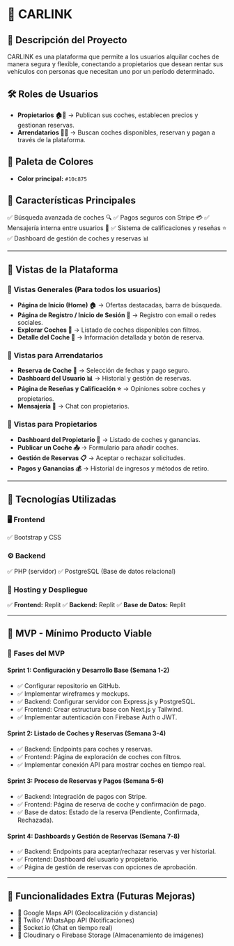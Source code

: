 # 🚗 CARLINK

## 📌 Descripción del Proyecto
CARLINK es una plataforma que permite a los usuarios alquilar coches de manera segura y flexible, conectando a propietarios que desean rentar sus vehículos con personas que necesitan uno por un período determinado.

## 🛠️ Roles de Usuarios
- **Propietarios 🏠🚗** → Publican sus coches, establecen precios y gestionan reservas.
- **Arrendatarios 👤🔑** → Buscan coches disponibles, reservan y pagan a través de la plataforma.

## 🎨 Paleta de Colores
- **Color principal:** `#10c875`

## 🌟 Características Principales
✅ Búsqueda avanzada de coches 🔍
✅ Pagos seguros con Stripe 💳
✅ Mensajería interna entre usuarios 📩
✅ Sistema de calificaciones y reseñas ⭐
✅ Dashboard de gestión de coches y reservas 📊

---

## 📑 Vistas de la Plataforma

### 🔹 **Vistas Generales** (Para todos los usuarios)
- **Página de Inicio (Home) 🏠** → Ofertas destacadas, barra de búsqueda.
- **Página de Registro / Inicio de Sesión 🔑** → Registro con email o redes sociales.
- **Explorar Coches 🚗** → Listado de coches disponibles con filtros.
- **Detalle del Coche 📄** → Información detallada y botón de reserva.

### 🔸 **Vistas para Arrendatarios**
- **Reserva de Coche 📆** → Selección de fechas y pago seguro.
- **Dashboard del Usuario 📊** → Historial y gestión de reservas.
- **Página de Reseñas y Calificación ⭐** → Opiniones sobre coches y propietarios.
- **Mensajería 📩** → Chat con propietarios.

### 🔹 **Vistas para Propietarios**
- **Dashboard del Propietario 🚗** → Listado de coches y ganancias.
- **Publicar un Coche 📤** → Formulario para añadir coches.
- **Gestión de Reservas 📋** → Aceptar o rechazar solicitudes.
- **Pagos y Ganancias 💰** → Historial de ingresos y métodos de retiro.

---

## 🔧 Tecnologías Utilizadas

### 🖥️ **Frontend**
✅ Bootstrap y CSS

### ⚙️ **Backend**
✅ PHP (servidor)
✅ PostgreSQL (Base de datos relacional)

### 📡 **Hosting y Despliegue**
✅ **Frontend:** Replit
✅ **Backend:** Replit
✅ **Base de Datos:** Replit

---

## 🚀 **MVP - Mínimo Producto Viable**

### 📌 **Fases del MVP**

#### **Sprint 1: Configuración y Desarrollo Base (Semana 1-2)**
- ✅ Configurar repositorio en GitHub.
- ✅ Implementar wireframes y mockups.
- ✅ Backend: Configurar servidor con Express.js y PostgreSQL.
- ✅ Frontend: Crear estructura base con Next.js y Tailwind.
- ✅ Implementar autenticación con Firebase Auth o JWT.

#### **Sprint 2: Listado de Coches y Reservas (Semana 3-4)**
- ✅ Backend: Endpoints para coches y reservas.
- ✅ Frontend: Página de exploración de coches con filtros.
- ✅ Implementar conexión API para mostrar coches en tiempo real.

#### **Sprint 3: Proceso de Reservas y Pagos (Semana 5-6)**
- ✅ Backend: Integración de pagos con Stripe.
- ✅ Frontend: Página de reserva de coche y confirmación de pago.
- ✅ Base de datos: Estado de la reserva (Pendiente, Confirmada, Rechazada).

#### **Sprint 4: Dashboards y Gestión de Reservas (Semana 7-8)**
- ✅ Backend: Endpoints para aceptar/rechazar reservas y ver historial.
- ✅ Frontend: Dashboard del usuario y propietario.
- ✅ Página de gestión de reservas con opciones de aprobación.

---

## 📍 **Funcionalidades Extra** (Futuras Mejoras)
- 🔹 Google Maps API (Geolocalización y distancia)
- 🔹 Twilio / WhatsApp API (Notificaciones)
- 🔹 Socket.io (Chat en tiempo real)
- 🔹 Cloudinary o Firebase Storage (Almacenamiento de imágenes)

